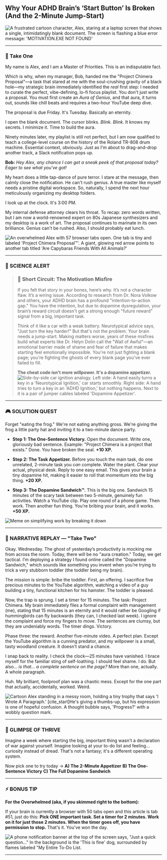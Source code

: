 ## Why Your ADHD Brain’s ‘Start Button’ Is Broken (And the 2-Minute Jump-Start)

![A frustrated cartoon character, Alex, staring at a laptop screen that shows a single, intimidatingly blank document. The screen is flashing a blue error message: 'MOTIVATION.EXE NOT FOUND'](why-cant-i-start-tasks-even-when-its-important.motivation-not-found.png)

---

### 📖 Take One

My name is Alex, and I am a Master of Priorities. This is an indisputable fact.

Which is why, when my manager, Bob, handed me the "Project Chimera Proposal"—a task that stared at me with the soul-crushing gravity of a black hole—my strategic brain immediately identified the *real* first step: I needed to curate the perfect, vibe-defining, lo-fi focus playlist. You don't just write a proposal. You must first create an *Aura of Genius*, and that aura, it turns out, sounds like chill beats and requires a two-hour YouTube deep dive.

The proposal is due Friday. It's Tuesday. Basically an eternity.

I open the blank document. The cursor blinks. *Blink. Blink.* It knows my secrets. I minimize it. Time to build the aura.

Ninety minutes later, my playlist is still not perfect, but I am now qualified to teach a college-level course on the history of the Roland TR-808 drum machine. Essential context, obviously. Just as I'm about to drag-and-drop another track, a Slack notification pops up.

**Bob:** *Hey Alex, any chance I can get a sneak peek of that proposal today? Eager to see what you've got!*

My heart does a little tap-dance of pure terror. I stare at the message, then calmly close the notification. He can't rush genius. A true master like myself needs a pristine digital workspace. So, naturally, I spend the next hour meticulously organizing my desktop folders.

I look up at the clock. It's 3:00 PM.

My internal defense attorney clears his throat. To recap: zero words written, but I am now a world-renowned expert on 80s Japanese synthesizers and my desktop is a work of art. The proposal continues to marinate in its own brilliance. Genius can't be rushed. Also, I should probably eat lunch.

![An overwhelmed Alex with 57 browser tabs open. One tab is tiny and labeled 'Project Chimera Proposal™'. A giant, glowing red arrow points to another tab titled 'Are Capybaras Friends With All Animals?'](why-cant-i-start-tasks-even-when-its-important.alex-lost.png)

---

### **🔬 SCIENCE ALERT**

> ### 🧠 Short Circuit: The Motivation Misfire
>
> If you felt that story in your bones, here’s why. It’s not a character flaw. It’s a wiring issue. According to research from Dr. Nora Volkow and others, your ADHD brain has a profound "intention-to-action gap." You have the intention, but due to dopamine dysregulation, your brain’s reward circuit doesn't get a strong enough "future reward" signal from a big, important task.
>
> Think of it like a car with a weak battery. Neurotypical advice says, "Just turn the key harder!" But that's not the problem. Your brain needs a jump-start. Making matters worse, years of these misfires build what experts like Dr. Helyn Dolin call the "Wall of Awful"—an emotional barrier made of shame and fear of failure that makes starting feel emotionally impossible. You're not just fighting a blank page; you're fighting the ghosts of every blank page you've ever failed to fill.
>
> **The cheat code isn't more willpower. It's a dopamine appetizer.**
>![Side-by-side car ignition analogy. Left side: A hand easily turns a key in a 'Neurotypical Ignition,' car starts smoothly. Right side: A hand tries to turn a key in an 'ADHD Ignition,' but nothing happens. Next to it is a pair of jumper cables labeled 'Dopamine Appetizer'.](why-cant-i-start-tasks-even-when-its-important.car-ignition.png)

---

### **🎮 SOLUTION QUEST**

Forget "eating the frog." We're not eating anything gross. We're giving the frog a little party hat and inviting it to a two-minute dance party.

* **Step 1: The One-Sentence Victory.** Open the document. Write one, gloriously bad sentence. Example: "Project Chimera is a project that exists." Done. You have broken the seal. **+10 XP.**

* **Step 2: The Task Appetizer.** Before you touch the main task, do one unrelated, 2-minute task you *can* complete. Water the plant. Clear your actual, physical desk. Reply to one easy email. This gives your brain a tiny dopamine hit, making it easier to roll that momentum into the big thing. **+20 XP.**

* **Step 3: The Dopamine Sandwich™.** This is the big one. Sandwich 15 minutes of the scary task between two 5-minute, genuinely fun activities. Watch a YouTube clip. Play one round of a phone game. Then work. Then another fun thing. You’re bribing your brain, and it works. **+50 XP.**

![Meme on simplifying work by breaking it down](why-cant-i-start-tasks-even-when-its-important.simplified-proposal.png)

---

### **🔄 NARRATIVE REPLAY — "Take Two"**

Okay. Wednesday. The ghost of yesterday’s productivity is mocking me from across the room. Today, there will be no "aura creation." Today, we get tactical. I’m deploying a strategy I found online called the "Dopamine Sandwich," which sounds like something you invent when you’re trying to trick a very stubborn toddler (the toddler being my brain).

The mission is simple: bribe the toddler. First, an offering. I sacrifice five precious minutes to the YouTube algorithm, watching a video of a guy building a tiny, functional kitchen for his hamster. The toddler is pleased.

Now, the trap is sprung. I set a timer for 15 minutes. The task: Project Chimera. My brain immediately files a formal complaint with management (me), stating that 15 minutes is an eternity and it would rather be Googling if hummingbirds can fly backwards (they can, I checked last week). I ignore the complaint and force my fingers to move. The sentences are clumsy, but they are undeniably words. The timer dings. Victory.

Phase three: the reward. Another five-minute video. A perfect plan. Except the YouTube algorithm is a cunning predator, and my willpower is a small, tasty woodland creature. It doesn't stand a chance.

I snap back to reality. I check the clock—25 minutes have vanished. I brace myself for the familiar sting of self-loathing. I should feel shame. I do. But also… *is that… a complete sentence on the page?* More than one, actually. A whole paragraph.

Huh. My brilliant, foolproof plan was a chaotic mess. Except for the one part that actually, accidentally, worked. Weird.


![Cartoon Alex standing in a messy room, holding a tiny trophy that says 'I Wrote A Paragraph.' [cite_start]He's giving a thumbs-up, but his expression is one of hopeful confusion. A thought bubble says, 'Progress?' with a wobbly question mark.](why-cant-i-start-tasks-even-when-its-important.alex-progresses.png)

---

### **🌟 GLIMPSE OF THRIVE**

Imagine a week where starting the big, important thing wasn't a declaration of war against yourself. Imagine looking at your to-do list and feeling… curiosity instead of dread. That's not a fantasy; it's a different operating system.

Now pick one to try today →
**A) The 2-Minute Appetizer**
**B) The One-Sentence Victory**
**C) The Full Dopamine Sandwich**

---

### **⚡ BONUS TIP**

**For the Overwhelmed (aka, if you skimmed right to the bottom):**

If your brain is currently a browser with 50 tabs open and this article is tab #51, just do this: **Pick ONE important task. Set a timer for 2 minutes. Work on it for just those 2 minutes. When the timer goes off, you have permission to stop.** That's it. You've won the day.

![A phone notification banner at the top of the screen says, "Just a quick question..." In the background is the 'This is fine' dog, surrounded by flames labeled "My Entire To-Do List.](why-cant-i-start-tasks-even-when-its-important.quick-question.png)

---
